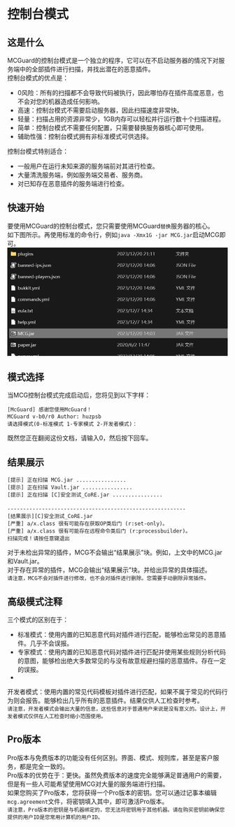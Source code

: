 # 控制台模式

## 这是什么

MCGuard的控制台模式是一个独立的程序，它可以在不启动服务器的情况下对服务端中的全部插件进行扫描，并找出潜在的恶意插件。  
控制台模式的优点是：

- 0风险：所有的扫描都不会导致代码被执行，因此哪怕存在插件高度恶意，也不会对您的机器造成任何影响。
- 高速：控制台模式不需要启动服务器，因此扫描速度非常快。
- 轻量：扫描占用的资源非常少，1GB内存可以轻松并行运行数十个扫描进程。
- 简单：控制台模式不需要任何配置，只需要替换服务器核心即可使用。
- 辅助性强：控制台模式拥有非标准模式可供选择。

控制台模式特别适合：

- 一般用户在运行未知来源的服务端前对其进行检查。
- 大量清洗服务端，例如服务端交易者、服务商。
- 对已知存在恶意插件的服务端进行检查。

## 快速开始

要使用MCGuard的控制台模式，您只需要使用MCGuard`替换`服务器的核心。  
如下图所示。再使用标准的命令行，例如`java -Xmx1G -jar MCG.jar`启动MCG即可。  
![](./img/cj_qs.png)

## 模式选择

当MCG控制台模式完成启动后，您将见到以下字样：

```
[McGuard] 感谢您使用McGuard！
MCGuard v-b0/r0 Author: huzpsb
请选择模式(0-标准模式 1-专家模式 2-开发者模式)：
```

既然您正在翻阅这份文档，请输入0，然后按下回车。

## 结果展示

```
[提示] 正在扫描 MCG.jar ................
[提示] 正在扫描 Vault.jar ................
[提示] 正在扫描 [C]安全测试_CoRE.jar ................

---------------------------------------------------------
[结果展示][C]安全测试_CoRE.jar
[严重] a/x.class 很有可能存在获取OP类后门 (r:set-only)。
[严重] a/x.class 很有可能存在远程命令类后门 (r:processbuilder)。
扫描完成！请按任意键退出
```

对于未检出异常的插件，MCG不会输出“结果展示”块。例如，上文中的MCG.jar和Vault.jar。  
对于存在异常的插件，MCG会输出“结果展示”块。并给出异常的具体描述。  
`请注意，MCG不会对插件进行修改，也不会对插件进行删除。您需要手动删除异常插件。`

## 高级模式注释

三个模式的区别在于：

- 标准模式：使用内置的已知恶意代码对插件进行匹配，能够检出常见的恶意插件。几乎不会误报。
- 专家模式：使用内置的已知恶意代码对插件进行匹配并使用某些规则分析代码的意图，能够检出绝大多数常见的与没有故意规避扫描的恶意插件。存在一定的误报。
-

开发者模式：使用内置的常见代码模板对插件进行匹配，如果不属于常见的代码行为则会报告。能够检出几乎所有的恶意插件。结果仅供人工检查时参考。  
`请注意，开发者模式会输出大量的信息，这些信息对于普通用户来说是没有意义的。设计上，开发者模式仅供在人工检查时缩小范围使用。`

## Pro版本

Pro版本与免费版本的功能没有任何区别。界面、模式、规则库，甚至是客户服务，都是完全一致的。  
Pro版本的优势在于：更快。虽然免费版本的速度完全能够满足普通用户的需要，但是有一些人可能希望使用MCG对大量的服务端进行扫描。  
如果您购买了Pro版本，您将获得一个Pro版本的密钥。您可以通过记事本编辑`mcg.agreement`文件，将密钥填入其中，即可激活Pro版本。  
`请注意，Pro版本的密钥是与机器绑定的，您无法将密钥用于其他机器。请在购买密钥前确保您提供的用户ID是您常用计算机的用户ID。`